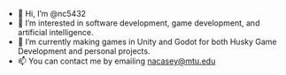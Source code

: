 - 👋 Hi, I’m @nc5432
- 👀 I’m interested in software development, game development, and artificial intelligence.
- 🌱 I’m currently making games in Unity and Godot for both Husky Game Development and personal projects.
- 📫 You can contact me by emailing nacasey@mtu.edu
